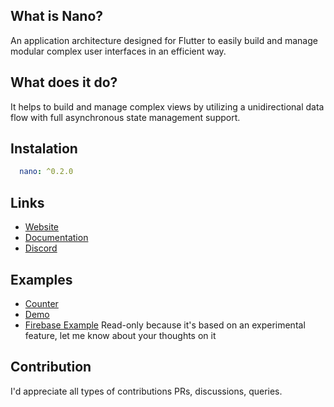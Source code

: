 ## What is Nano?
An application architecture designed for Flutter to easily build and manage modular complex user interfaces in an efficient way.

## What does it do?
It helps to build and manage complex views by utilizing a unidirectional data flow with full asynchronous state management support.

## Instalation
```yaml
  nano: ^0.2.0
```

## Links
- [Website](https://flutter-nano.surge.sh/)
- [Documentation](https://flutter-nano.surge.sh/docs/)
- [Discord](https://discord.gg/pJ4kxMK)

## Examples
 - [Counter](https://github.com/purplecandy/nano/tree/master/example/counter)
 - [Demo](https://github.com/purplecandy/nano/tree/master/example/demo)
 - [Firebase Example](https://github.com/purplecandy/nano/tree/master/example/firebase_example) Read-only because it's based on an experimental feature, let me know about your thoughts on it

## Contribution

I'd appreciate all types of contributions PRs, discussions, queries.
